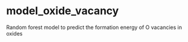 # model_oxide_vacancy
 Random forest model to predict the formation energy of O vacancies in oxides
